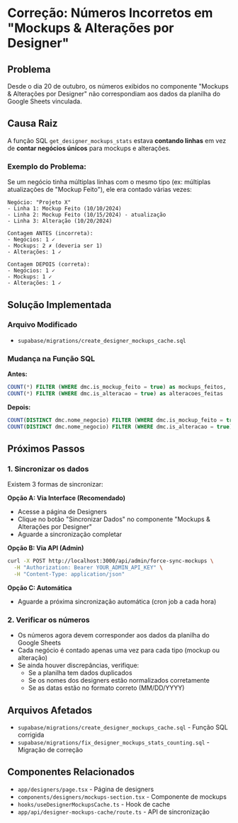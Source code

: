# Correção: Números Incorretos em "Mockups & Alterações por Designer"

## Problema

Desde o dia 20 de outubro, os números exibidos no componente "Mockups & Alterações por Designer" não correspondiam aos dados da planilha do Google Sheets vinculada.

## Causa Raiz

A função SQL `get_designer_mockups_stats` estava **contando linhas** em vez de **contar negócios únicos** para mockups e alterações.

### Exemplo do Problema:

Se um negócio tinha múltiplas linhas com o mesmo tipo (ex: múltiplas atualizações de "Mockup Feito"), ele era contado várias vezes:

```
Negócio: "Projeto X"
- Linha 1: Mockup Feito (10/10/2024)
- Linha 2: Mockup Feito (10/15/2024) - atualização
- Linha 3: Alteração (10/20/2024)

Contagem ANTES (incorreta):
- Negócios: 1 ✓
- Mockups: 2 ✗ (deveria ser 1)
- Alterações: 1 ✓

Contagem DEPOIS (correta):
- Negócios: 1 ✓
- Mockups: 1 ✓
- Alterações: 1 ✓
```

## Solução Implementada

### Arquivo Modificado

- `supabase/migrations/create_designer_mockups_cache.sql`

### Mudança na Função SQL

**Antes:**

```sql
COUNT(*) FILTER (WHERE dmc.is_mockup_feito = true) as mockups_feitos,
COUNT(*) FILTER (WHERE dmc.is_alteracao = true) as alteracoes_feitas
```

**Depois:**

```sql
COUNT(DISTINCT dmc.nome_negocio) FILTER (WHERE dmc.is_mockup_feito = true) as mockups_feitos,
COUNT(DISTINCT dmc.nome_negocio) FILTER (WHERE dmc.is_alteracao = true) as alteracoes_feitas
```

## Próximos Passos

### 1. Sincronizar os dados

Existem 3 formas de sincronizar:

**Opção A: Via Interface (Recomendado)**

- Acesse a página de Designers
- Clique no botão "Sincronizar Dados" no componente "Mockups & Alterações por Designer"
- Aguarde a sincronização completar

**Opção B: Via API (Admin)**

```bash
curl -X POST http://localhost:3000/api/admin/force-sync-mockups \
  -H "Authorization: Bearer YOUR_ADMIN_API_KEY" \
  -H "Content-Type: application/json"
```

**Opção C: Automática**

- Aguarde a próxima sincronização automática (cron job a cada hora)

### 2. Verificar os números

- Os números agora devem corresponder aos dados da planilha do Google Sheets
- Cada negócio é contado apenas uma vez para cada tipo (mockup ou alteração)
- Se ainda houver discrepâncias, verifique:
  - Se a planilha tem dados duplicados
  - Se os nomes dos designers estão normalizados corretamente
  - Se as datas estão no formato correto (MM/DD/YYYY)

## Arquivos Afetados

- `supabase/migrations/create_designer_mockups_cache.sql` - Função SQL corrigida
- `supabase/migrations/fix_designer_mockups_stats_counting.sql` - Migração de correção

## Componentes Relacionados

- `app/designers/page.tsx` - Página de designers
- `components/designers/mockups-section.tsx` - Componente de mockups
- `hooks/useDesignerMockupsCache.ts` - Hook de cache
- `app/api/designer-mockups-cache/route.ts` - API de sincronização
